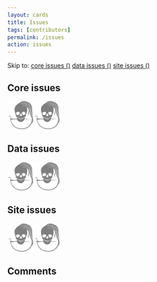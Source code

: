 ```yaml
---
layout: cards
title: Issues
tags: [contributors]
permalink: /issues
action: issues
---
```

<div class="container">
<div class="col-md-8 offset-md-2">
<p>Skip to: 
<a class="mx-1" href="#core">core issues (<span id="core-count"></span>)</a>
<a class="mx-1" href="#data">data issues (<span id="data-count"></span>)</a>
<a class="mx-1" href="#site">site issues (<span id="site-count"></span>)</a>
</p>
<h2 id="core">Core issues</h2>
<div id="core-issues"><img src="/img/logo/spinner.svg" alt="Loading..."></div>
<h2 id="data">Data issues</h2>
<div id="data-issues"><img src="/img/logo/spinner.svg" alt="Loading..."></div>
<h2 id="site">Site issues</h2>
<div id="site-issues"><img src="/img/logo/spinner.svg" alt="Loading..."></div>
</div>
<div class="row mt-2">
<div id="comments-container" class="col-xl-10 offset-xl-1 col-lg-12 offset-lg-0 mb-5">
<h2>Comments</h2>
<div id="comments"></div>
</div>
</div>
</div>
